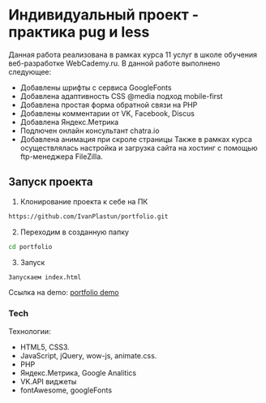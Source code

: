 ﻿# Индивидуальный проект - практика pug и less

Данная работа реализована в рамках курса 11 услуг в школе обучения веб-разработке WebCademy.ru.
В данной работе выполнено следующее:
* Добавлены шрифты с сервиса GoogleFonts
* Добавлена адаптивность CSS @media подход mobile-first
* Добавлена простая форма обратной связи на PHP
* Добавлены комментарии от VK, Facebook, Discus
* Добавлена Яндекс.Метрика
* Подлючен онлайн консультант chatra.io
* Добавлена анимация при скроле страницы
Также в рамках курса осуществлялась настройка и загрузка сайта на хостинг с помощью ftp-менеджера FileZilla.

## Запуск проекта
1. Клонирование проекта к себе на ПК               
```sh
https://github.com/IvanPlastun/portfolio.git
```

2. Переходим в созданную папку
```sh
cd portfolio
```

3. Запуск
```sh
Запускаем index.html
```

Ссылка на demo:
[portfolio demo](https://ivanplastun.github.io/portfolio/ "demo")

### Tech
Технологии:

* HTML5, CSS3.
* JavaScript, jQuery, wow-js, animate.css.
* PHP
* Яндекс.Метрика, Google Analitics
* VK.API виджеты
* fontAwesome, googleFonts